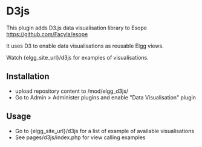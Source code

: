 D3js
====

This plugin adds D3.js data visualisation library to Esope https://github.com/Facyla/esope

It uses D3 to enable data visualisations as reusable Elgg views.

Watch {elgg_site_url}/d3js for examples of visualisations.


## Installation
- upload repository content to /mod/elgg_d3js/
- Go to Admin > Administer plugins and enable "Data Visualisation" plugin

## Usage 
- Go to {elgg_site_url}/d3js for a list of example of available visualisations
- See pages/d3js/index.php for view calling examples



